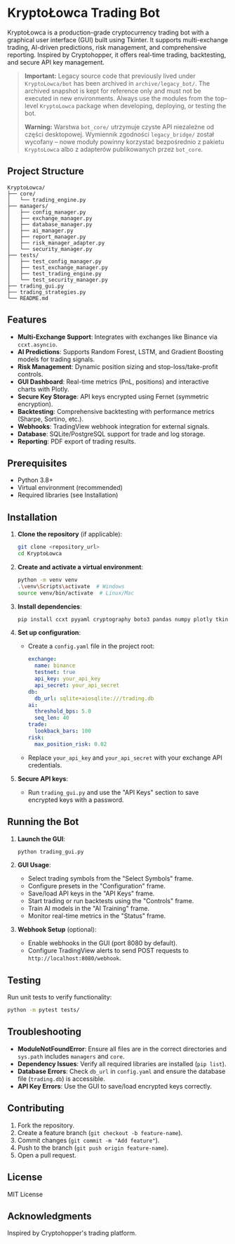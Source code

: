 # KryptoŁowca Trading Bot

KryptoŁowca is a production-grade cryptocurrency trading bot with a graphical user interface (GUI) built using Tkinter. It supports multi-exchange trading, AI-driven predictions, risk management, and comprehensive reporting. Inspired by Cryptohopper, it offers real-time trading, backtesting, and secure API key management.

> **Important:** Legacy source code that previously lived under `KryptoLowca/bot` has been archived in `archive/legacy_bot/`.
> The archived snapshot is kept for reference only and must not be executed in new environments. Always use the modules from
> the top-level `KryptoLowca` package when developing, deploying, or testing the bot.
>
> **Warning:** Warstwa `bot_core/` utrzymuje czyste API niezależne od części desktopowej.
> Wymiennik zgodności `legacy_bridge/` został wycofany – nowe moduły powinny
> korzystać bezpośrednio z pakietu `KryptoLowca` albo z adapterów publikowanych
> przez `bot_core`.

## Project Structure

```
KryptoŁowca/
├── core/
│   └── trading_engine.py
├── managers/
│   ├── config_manager.py
│   ├── exchange_manager.py
│   ├── database_manager.py
│   ├── ai_manager.py
│   ├── report_manager.py
│   ├── risk_manager_adapter.py
│   └── security_manager.py
├── tests/
│   ├── test_config_manager.py
│   ├── test_exchange_manager.py
│   ├── test_trading_engine.py
│   └── test_security_manager.py
├── trading_gui.py
├── trading_strategies.py
└── README.md
```

## Features

- **Multi-Exchange Support**: Integrates with exchanges like Binance via `ccxt.asyncio`.
- **AI Predictions**: Supports Random Forest, LSTM, and Gradient Boosting models for trading signals.
- **Risk Management**: Dynamic position sizing and stop-loss/take-profit controls.
- **GUI Dashboard**: Real-time metrics (PnL, positions) and interactive charts with Plotly.
- **Secure Key Storage**: API keys encrypted using Fernet (symmetric encryption).
- **Backtesting**: Comprehensive backtesting with performance metrics (Sharpe, Sortino, etc.).
- **Webhooks**: TradingView webhook integration for external signals.
- **Database**: SQLite/PostgreSQL support for trade and log storage.
- **Reporting**: PDF export of trading results.

## Prerequisites

- Python 3.8+
- Virtual environment (recommended)
- Required libraries (see Installation)

## Installation

1. **Clone the repository** (if applicable):
   ```bash
   git clone <repository_url>
   cd KryptoŁowca
   ```

2. **Create and activate a virtual environment**:
   ```bash
   python -m venv venv
   .\venv\Scripts\activate  # Windows
   source venv/bin/activate  # Linux/Mac
   ```

3. **Install dependencies**:
   ```bash
   pip install ccxt pyyaml cryptography boto3 pandas numpy plotly tkinterweb aiosqlite sqlalchemy asyncpg torch joblib
   ```

4. **Set up configuration**:
   - Create a `config.yaml` file in the project root:
     ```yaml
     exchange:
       name: binance
       testnet: true
       api_key: your_api_key
       api_secret: your_api_secret
     db:
       db_url: sqlite+aiosqlite:///trading.db
     ai:
       threshold_bps: 5.0
       seq_len: 40
     trade:
       lookback_bars: 100
     risk:
       max_position_risk: 0.02
     ```
   - Replace `your_api_key` and `your_api_secret` with your exchange API credentials.

5. **Secure API keys**:
   - Run `trading_gui.py` and use the "API Keys" section to save encrypted keys with a password.

## Running the Bot

1. **Launch the GUI**:
   ```bash
   python trading_gui.py
   ```

2. **GUI Usage**:
   - Select trading symbols from the "Select Symbols" frame.
   - Configure presets in the "Configuration" frame.
   - Save/load API keys in the "API Keys" frame.
   - Start trading or run backtests using the "Controls" frame.
   - Train AI models in the "AI Training" frame.
   - Monitor real-time metrics in the "Status" frame.

3. **Webhook Setup** (optional):
   - Enable webhooks in the GUI (port 8080 by default).
   - Configure TradingView alerts to send POST requests to `http://localhost:8080/webhook`.

## Testing

Run unit tests to verify functionality:
```bash
python -m pytest tests/
```

## Troubleshooting

- **ModuleNotFoundError**: Ensure all files are in the correct directories and `sys.path` includes `managers` and `core`.
- **Dependency Issues**: Verify all required libraries are installed (`pip list`).
- **Database Errors**: Check `db_url` in `config.yaml` and ensure the database file (`trading.db`) is accessible.
- **API Key Errors**: Use the GUI to save/load encrypted keys correctly.

## Contributing

1. Fork the repository.
2. Create a feature branch (`git checkout -b feature-name`).
3. Commit changes (`git commit -m "Add feature"`).
4. Push to the branch (`git push origin feature-name`).
5. Open a pull request.

## License

MIT License

## Acknowledgments

Inspired by Cryptohopper's trading platform.